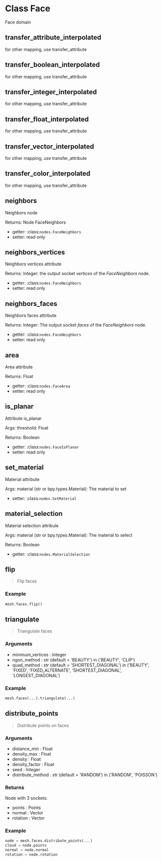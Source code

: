 
# Class Face

Face domain


## transfer_attribute_interpolated

<method GeometryNodeAttributeTransfer>

for other mapping, use transfer_attribute



## transfer_boolean_interpolated

<method GeometryNodeAttributeTransfer>

for other mapping, use transfer_attribute



## transfer_integer_interpolated

<method GeometryNodeAttributeTransfer>

for other mapping, use transfer_attribute



## transfer_float_interpolated

<method GeometryNodeAttributeTransfer>

for other mapping, use transfer_attribute



## transfer_vector_interpolated

<method GeometryNodeAttributeTransfer>

for other mapping, use transfer_attribute



## transfer_color_interpolated

<method GeometryNodeAttributeTransfer>

for other mapping, use transfer_attribute



## neighbors

Neighbors node

Returns:
  Node FaceNeighbors
  
- getter: :class:`nodes.FaceNeighbors`
- setter: read only
  
  

## neighbors_vertices

Neighbors vertices attribute

Returns:
  Integer: the output socket *vertices* of the *FaceNeighbors* node.
  
- getter: :class:`nodes.FaceNeighbors`
- setter: read only
  
  
  

## neighbors_faces

Neighbors faces attribute

Returns:
  Integer: The output socket *faces* of the *FaceNeighbors* node.
  
- getter: :class:`nodes.FaceNeighbors`
- setter: read only
  
  
  

## area

Area attribute

Returns:
  Float
  
- getter: :class:`nodes.FaceArea`
- setter: read only
  
  
  
  

## is_planar

Attribute is_planar

Args:
  threshold: Float
  
Returns:
  Boolean
  
- getter: :class:`nodes.FaceIsPlanar`
- setter: read only
  
  
  

## set_material

Material attribute

Args:
  material (str or bpy.types.Material): The material to set
  
- setter: :class:`nodes.SetMaterial`
  
  
  

## material_selection

Material selection attribule

Args:
  material (str or bpy.types.Material): The material to select
  
Returns:
  Boolean
  
- getter: :class:`nodes.MaterialSelection`
  
  
  

## flip

> Flip faces
  
<blid GeometryNodeFlipFaces>

### Example

```python
mesh.faces.flip()
```




## triangulate

> Triangulate faces
  
<blid GeometryNodeTriangulate>

### Arguments

- minimum_vertices : Integer
- ngon_method : str (default = 'BEAUTY') in ('BEAUTY', 'CLIP')
- quad_method : str (default = 'SHORTEST_DIAGONAL') in ('BEAUTY', 'FIXED', 'FIXED_ALTERNATE', 'SHORTEST_DIAGONAL', 'LONGEST_DIAGONAL')

### Example

```python
mesh.faces(...).triangulate(...)
```



## distribute_points

> Distribute points on faces
  
<blid GeometryNodeDistributePointsOnFaces>

### Arguments

- distance_min : Float
- density_max : Float
- density : Float
- density_factor : Float
- seed : Integer
- distribute_method : str (default = 'RANDOM') in ('RANDOM', 'POISSON')

### Returns

Node with 3 sockets:
- points : Points
- normal : Vector
- rotation : Vector

### Example

```python
node = mesh.faces.distribute_points(...)
cloud = node.points
normal = node.normal
rotation = node.rotation
        
```




